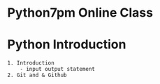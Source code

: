 # Python7pm Online Class

# Python Introduction
    1. Introduction
        - input output statement
    2. Git and & Github 

